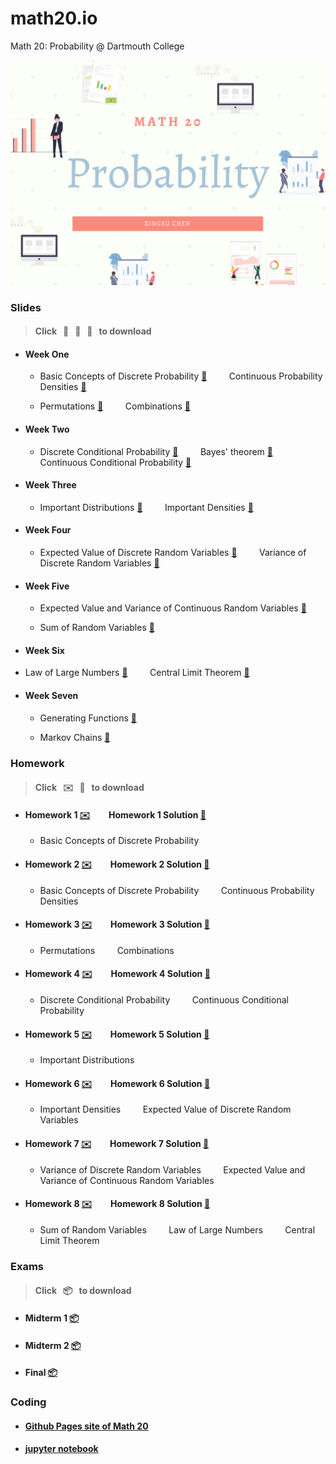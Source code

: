 # math20.io
Math 20: Probability @ Dartmouth College

<p align = "center" >
<img src="./images/Math 20.png" alt="" width="600">
</p>

### Slides 
> #### Click &nbsp; :pancakes: &nbsp; :fried_egg: &nbsp; :ice_cream: &nbsp; to download

* #### Week One

  * Basic Concepts of Discrete Probability [:pancakes:](https://github.com/fudab/math20.io/tree/master/slides/M20_Lec1.pdf) &nbsp; &nbsp; &nbsp; &nbsp; Continuous Probability Densities [:pancakes:](https://github.com/fudab/math20.io/tree/master/slides/M20_Lec2.pdf)

  * Permutations [:pancakes:](https://github.com/fudab/math20.io/tree/master/slides/M20_Lec3.pdf) &nbsp; &nbsp; &nbsp; &nbsp; Combinations [:pancakes:](https://github.com/fudab/math20.io/tree/master/slides/M20_Lec4.pdf)

* #### Week Two

  * Discrete Conditional Probability [:pancakes:](https://github.com/fudab/math20.io/tree/master/slides/M20_Lec5A.pdf) &nbsp; &nbsp; &nbsp; &nbsp; Bayes' theorem [:pancakes:](https://github.com/fudab/math20.io/tree/master/slides/M20_Lec5B.pdf) &nbsp; &nbsp; &nbsp; &nbsp; Continuous Conditional Probability [:pancakes:](https://github.com/fudab/math20.io/tree/master/slides/M20_Lec6.pdf)

* #### Week Three

  * Important Distributions [:fried_egg:](https://github.com/fudab/math20.io/tree/master/slides/M20_Lec7A.pdf) &nbsp; &nbsp; &nbsp; &nbsp; Important Densities [:fried_egg:](https://github.com/fudab/math20.io/tree/master/slides/M20_Lec7B.pdf)

* #### Week Four

  * Expected Value of Discrete Random Variables [:fried_egg:](https://github.com/fudab/math20.io/tree/master/slides/M20_Lec8.pdf) &nbsp; &nbsp; &nbsp; &nbsp; Variance of Discrete Random Variables [:fried_egg:](https://github.com/fudab/math20.io/tree/master/slides/M20_Lec9.pdf)

* #### Week Five

  * Expected Value and Variance of Continuous Random Variables [:fried_egg:](https://github.com/fudab/math20.io/tree/master/slides/M20_Lec10.pdf)


  * Sum of Random Variables [:fried_egg:](https://github.com/fudab/math20.io/tree/master/slides/M20_Lec11.pdf)

* #### Week Six

* Law of Large Numbers [:ice_cream:](https://github.com/fudab/math20.io/tree/master/slides/M20_Lec12A.pdf) &nbsp; &nbsp; &nbsp; &nbsp; Central Limit Theorem [:ice_cream:](https://github.com/fudab/math20.io/tree/master/slides/M20_Lec12B.pdf)

* #### Week Seven

  * Generating Functions [:ice_cream:](https://github.com/fudab/math20.io/tree/master/slides/M20_Lec13.pdf)

  * Markov Chains [:ice_cream:](https://github.com/fudab/math20.io/tree/master/slides/M20_Lec14.pdf)


### Homework
> #### Click &nbsp; :envelope: &nbsp; :incoming_envelope: &nbsp; to download

* #### Homework 1 [:envelope:](https://github.com/fudab/math20.io/tree/master/homework/M20_HW1.pdf)  &nbsp; &nbsp; &nbsp; &nbsp; Homework 1 Solution [:incoming_envelope:](https://github.com/fudab/math20.io/tree/master/homework/solution/M20_HW1_Solution.pdf)  
  * Basic Concepts of Discrete Probability
  
* #### Homework 2 [:envelope:](https://github.com/fudab/math20.io/tree/master/homework/M20_HW2.pdf) &nbsp; &nbsp; &nbsp; &nbsp; Homework 2 Solution [:incoming_envelope:](https://github.com/fudab/math20.io/tree/master/homework/solution/M20_HW2_Solution.pdf) 
  * Basic Concepts of Discrete Probability &nbsp; &nbsp; &nbsp; &nbsp; Continuous Probability Densities
  
* #### Homework 3 [:envelope:](https://github.com/fudab/math20.io/tree/master/homework/M20_HW3.pdf) &nbsp; &nbsp; &nbsp; &nbsp; Homework 3 Solution [:incoming_envelope:](https://github.com/fudab/math20.io/tree/master/homework/solution/M20_HW3_Solution.pdf) 
  * Permutations &nbsp; &nbsp; &nbsp; &nbsp; Combinations
  
* #### Homework 4 [:envelope:](https://github.com/fudab/math20.io/tree/master/homework/M20_HW4.pdf) &nbsp; &nbsp; &nbsp; &nbsp; Homework 4 Solution [:incoming_envelope:](https://github.com/fudab/math20.io/tree/master/homework/solution/M20_HW4_Solution.pdf) 
  * Discrete Conditional Probability &nbsp; &nbsp; &nbsp; &nbsp; Continuous Conditional Probability
  
* #### Homework 5 [:envelope:](https://github.com/fudab/math20.io/tree/master/homework/M20_HW5.pdf) &nbsp; &nbsp; &nbsp; &nbsp; Homework 5 Solution [:incoming_envelope:](https://github.com/fudab/math20.io/tree/master/homework/solution/M20_HW5_Solution.pdf) 
  * Important Distributions

* #### Homework 6 [:envelope:](https://github.com/fudab/math20.io/tree/master/homework/M20_HW6.pdf) &nbsp; &nbsp; &nbsp; &nbsp; Homework 6 Solution [:incoming_envelope:](https://github.com/fudab/math20.io/tree/master/homework/solution/M20_HW6_Solution.pdf) 
  * Important Densities &nbsp; &nbsp; &nbsp; &nbsp; Expected Value of Discrete Random Variables
  
* #### Homework 7 [:envelope:](https://github.com/fudab/math20.io/tree/master/homework/M20_HW7.pdf) &nbsp; &nbsp; &nbsp; &nbsp; Homework 7 Solution [:incoming_envelope:](https://github.com/fudab/math20.io/tree/master/homework/solution/M20_HW7_Solution.pdf) 
  * Variance of Discrete Random Variables &nbsp; &nbsp; &nbsp; &nbsp; Expected Value and Variance of Continuous Random Variables
  
* #### Homework 8 [:envelope:](https://github.com/fudab/math20.io/tree/master/homework/M20_HW8.pdf) &nbsp; &nbsp; &nbsp; &nbsp; Homework 8 Solution [:incoming_envelope:](https://github.com/fudab/math20.io/tree/master/homework/solution/M20_HW8_Solution.pdf) 
  * Sum of Random Variables &nbsp; &nbsp; &nbsp; &nbsp; Law of Large Numbers &nbsp; &nbsp; &nbsp; &nbsp; Central Limit Theorem
  
### Exams

> #### Click &nbsp; :package: &nbsp; to download

* #### Midterm 1 [:package:](https://github.com/fudab/math20.io/tree/master/exams/Midterm1.pdf)
* #### Midterm 2 [:package:](https://github.com/fudab/math20.io/tree/master/exams/Midterm2.pdf)
* #### Final [:package:](https://github.com/fudab/math20.io/tree/master/exams/Final.pdf)

### Coding

* #### [Github Pages site of Math 20](https://fudab.github.io/math20) 

* #### [jupyter notebook](https://github.com/fudab/math20.io/tree/master/scripts)
